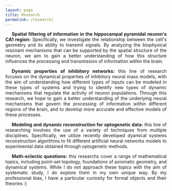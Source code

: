 ```yaml
---
layout: page
title: Research
permalink: /research/
---
```


<p  style="text-indent: 20px; text-align: justify;"><strong> Spatial filtering of information in the hippocampal pyramidal neuron's CA1 region:</strong>  Specifically, we investigate the relationship between the cell's geometry and its ability to transmit signals. By analyzing the biophysical resonant mechanisms that can be supported by the spatial structure of the neuron, we aim to gain a better understanding of how this structure influences the processing and transmission of information within the brain. </p>

<p  style="text-indent: 20px; text-align: justify;"><strong>Dynamic properties of inhibitory networks:</strong> this line of research focuses on the dynamical properties of inhibitory neural mass models, with the aim of understanding how different types of inputs can be modeled in these types of systems and trying to identify new types of dynamic mechanisms that regulate the activity of neuron populations. Through this research, we hope to gain a better understanding of the underlying neural mechanisms that govern the processing of information within different regions of the brain, and to develop more accurate and effective models of these processes.</p>

<p  style="text-indent: 20px; text-align: justify;"><strong>Modeling and dynamic reconstruction for optogenetic data:</strong> this line of researching involves the use of a variety of techniques from multiple disciplines. Specifically, we utilize recently developed dyamical systems reconstruction algorithms to fit different artificial neural networks models to experimental data obtained through optogenetic methods.</p>

<p  style="text-indent: 20px; text-align: justify;"><strong>Math-eclectic questions:</strong> this researchs cover a range of mathematical topics, including point-set topology, foundations of axiomatic geometry, and dynamical systems. While I do not approach these topics with the aim of systematic study, I do explore them in my own unique way. By my professional bias, I have a particular curiosity for formal objects and their theories :)</p>
